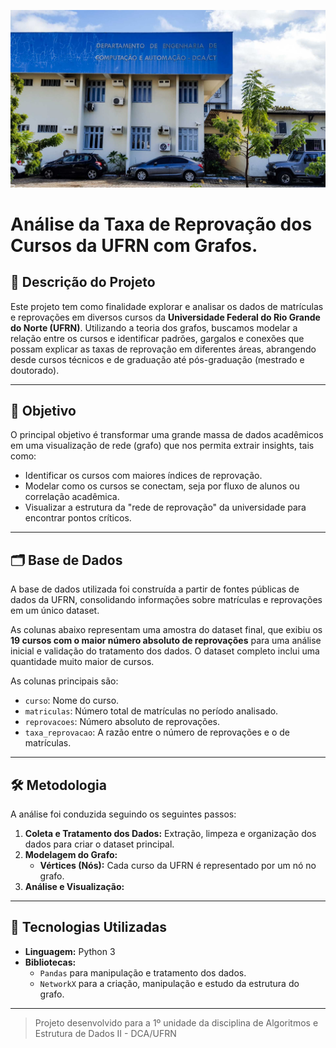 ![DCA](img.jpg)
# Análise da Taxa de Reprovação dos Cursos da UFRN com Grafos.

## 📝 Descrição do Projeto

Este projeto tem como finalidade explorar e analisar os dados de matrículas e reprovações em diversos cursos da **Universidade Federal do Rio Grande do Norte (UFRN)**. Utilizando a teoria dos grafos, buscamos modelar a relação entre os cursos e identificar padrões, gargalos e conexões que possam explicar as taxas de reprovação em diferentes áreas, abrangendo desde cursos técnicos e de graduação até pós-graduação (mestrado e doutorado).

---

## 🎯 Objetivo

O principal objetivo é transformar uma grande massa de dados acadêmicos em uma visualização de rede (grafo) que nos permita extrair insights, tais como:
- Identificar os cursos com maiores índices de reprovação.
- Modelar como os cursos se conectam, seja por fluxo de alunos ou correlação acadêmica.
- Visualizar a estrutura da "rede de reprovação" da universidade para encontrar pontos críticos.

---

## 🗂️ Base de Dados

A base de dados utilizada foi construída a partir de fontes públicas de dados da UFRN, consolidando informações sobre matrículas e reprovações em um único dataset.

As colunas abaixo representam uma amostra do dataset final, que exibiu os **19 cursos com o maior número absoluto de reprovações** para uma análise inicial e validação do tratamento dos dados. O dataset completo inclui uma quantidade muito maior de cursos.

As colunas principais são:
- `curso`: Nome do curso.
- `matriculas`: Número total de matrículas no período analisado.
- `reprovacoes`: Número absoluto de reprovações.
- `taxa_reprovacao`: A razão entre o número de reprovações e o de matrículas.

---

## 🛠️ Metodologia

A análise foi conduzida seguindo os seguintes passos:

1.  **Coleta e Tratamento dos Dados:** Extração, limpeza e organização dos dados para criar o dataset principal.
2.  **Modelagem do Grafo:**
    * **Vértices (Nós):** Cada curso da UFRN é representado por um nó no grafo.
3.  **Análise e Visualização:**

---

## 🚀 Tecnologias Utilizadas

- **Linguagem:** Python 3
- **Bibliotecas:**
    - `Pandas` para manipulação e tratamento dos dados.
    - `NetworkX` para a criação, manipulação e estudo da estrutura do grafo.
---

> Projeto desenvolvido para a 1º unidade da disciplina de  Algoritmos e Estrutura de Dados II - DCA/UFRN
